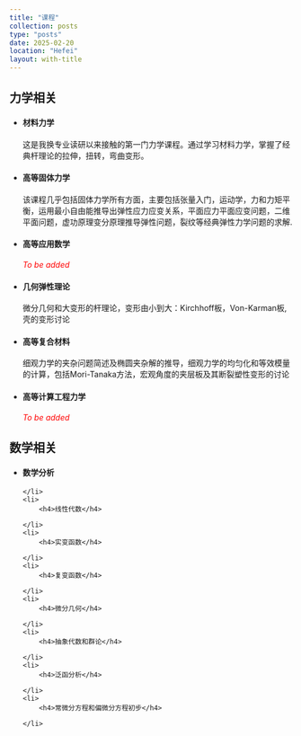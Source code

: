 ```yaml
---
title: "课程"
collection: posts
type: "posts"
date: 2025-02-20
location: "Hefei"
layout: with-title
---
```


<h2>力学相关</h2>
<ul>
    <li>
        <h4>材料力学</h4>
        <p>这是我换专业读研以来接触的第一门力学课程。通过学习材料力学，掌握了经典杆理论的拉伸，扭转，弯曲变形。</p>
    </li>
    <li>
        <h4>高等固体力学</h4>
        <p> 该课程几乎包括固体力学所有方面，主要包括张量入门，运动学，力和力矩平衡，运用最小自由能推导出弹性应力应变关系，平面应力平面应变问题，二维平面问题，虚功原理变分原理推导弹性问题，裂纹等经典弹性力学问题的求解. </p>
    </li>
    <li>
        <h4>高等应用数学</h4>
        <p> <i style="color:red">To be added</i></p>
    </li>
    <li>
        <h4>几何弹性理论</h4>
        <p> 微分几何和大变形的杆理论，变形由小到大：Kirchhoff板，Von-Karman板,壳的变形讨论</p>
    </li>
    <li>
        <h4>高等复合材料</h4>
        <p> 细观力学的夹杂问题简述及椭圆夹杂解的推导，细观力学的均匀化和等效模量的计算，包括Mori-Tanaka方法，宏观角度的夹层板及其断裂塑性变形的讨论</p>
    </li>
    <li>
        <h4>高等计算工程力学</h4>
        <p> <i style="color:red">To be added</i></p>
    </li>

</ul>

<h2>数学相关</h2>
<ul>
    <li>
        <h4>数学分析</h4>
       
    </li>
    <li>
        <h4>线性代数</h4>
        
    </li>
    <li>
        <h4>实变函数</h4>
        
    </li>
    <li>
        <h4>复变函数</h4>
        
    </li>
    <li>
        <h4>微分几何</h4>
        
    </li>
    <li>
        <h4>抽象代数和群论</h4>
       
    </li>
    <li>
        <h4>泛函分析</h4>
       
    </li>
    <li>
        <h4>常微分方程和偏微分方程初步</h4>

    </li>  
</ul>
<!-- Courses -->